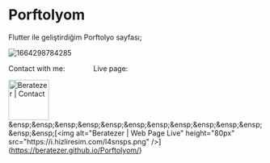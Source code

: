 # Porftolyom
Flutter ile geliştirdiğim Porftolyo sayfası;

![1664298784285](https://user-images.githubusercontent.com/64587561/192867214-31727a9c-0ad5-448e-8da8-4a1b67ca7490.jpg)

Contact with me:&ensp;&ensp;&ensp;&ensp;&ensp;&ensp;&ensp;&ensp;Live page:

[<img alt="Beratezer | Contact" height="80px" src="https://i.hizliresim.com/1azmodt.png" />](https://www.linkedin.com/in/berat-tezer/?trk=people-guest_people_search-card&originalSubdomain=tr")&ensp;&ensp;&ensp;&ensp;&ensp;&ensp;&ensp;&ensp;&ensp;&ensp;&ensp;&ensp;&ensp;[<img alt="Beratezer | Web Page Live" height="80px" src="https://i.hizliresim.com/l4snsps.png" />](https://beratezer.github.io/Porftolyom/)
